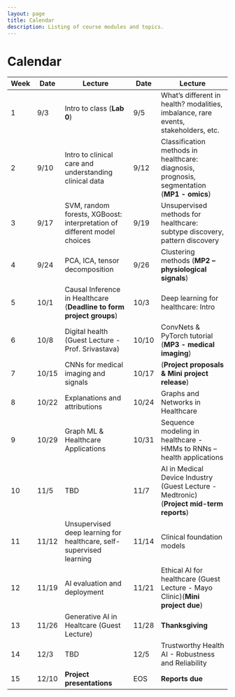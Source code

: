 ```yaml
---
layout: page
title: Calendar
description: Listing of course modules and topics.
---
```


# Calendar
<!-- **RR**{: .label .label-red }: Required reading  **AR**{: .label .label-blue }: Additional reading  -->

<!--  {% for module in site.modules %}  -->
<!--  {{ module }}  -->
<!-- {% endfor %}  -->

| Week | Date | Lecture | Date | Lecture |  
| -----|------|---------|------|-------- |  
| 1 | 9/3 | Intro to class (**Lab 0**) | 9/5 | What’s different in health? modalities, imbalance, rare events, stakeholders, etc. |  
| 2 | 9/10 | Intro to clinical care and understanding clinical data | 9/12 | Classification methods in healthcare: diagnosis, prognosis, segmentation (**MP1 - omics**)  |  
| 3 | 9/17 | SVM, random forests, XGBoost: interpretation of different model choices | 9/19 | Unsupervised methods for healthcare: subtype discovery, pattern discovery |  
| 4 | 9/24 | PCA, ICA, tensor decomposition | 9/26 | Clustering methods (**MP2 – physiological signals**) |  
| 5 | 10/1 | Causal Inference in Healthcare (**Deadline to form project groups**) | 10/3 | Deep learning for healthcare: Intro |  
| 6 | 10/8 | Digital health (Guest Lecture - Prof. Srivastava) | 10/10 | ConvNets & PyTorch tutorial (**MP3 - medical imaging**) |  
| 7 | 10/15 | CNNs for medical imaging and signals | 10/17 | (**Project proposals & Mini project release**) |  
| 8 | 10/22 | Explanations and attributions | 10/24| Graphs and Networks in Healthcare |  
| 9 | 10/29 | Graph ML & Healthcare Applications | 10/31 | Sequence modeling in healthcare - HMMs to RNNs – health applications |  
| 10 | 11/5 | TBD  | 11/7 | AI in Medical Device Industry (Guest Lecture - Medtronic) (**Project mid-term reports**) |  
| 11 | 11/12 | Unsupervised deep learning for healthcare, self-supervised learning | 11/14 | Clinical foundation models |  
| 12 | 11/19 | AI evaluation and deployment | 11/21 | Ethical AI for healthcare (Guest Lecture - Mayo Clinic)(**Mini project due**) |  
| 13 | 11/26| Generative AI in Healtcare (Guest Lecture) | 11/28 | **Thanksgiving** |  
| 14 | 12/3 | TBD  | 12/5 | Trustworthy Health AI - Robustness and Reliability |  
| 15 | 12/10 | **Project presentations** |  EOS | **Reports due** |  

